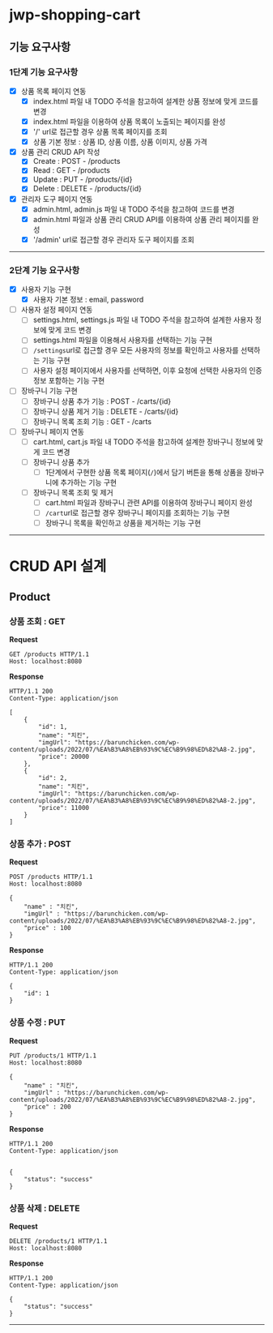 # jwp-shopping-cart

## 기능 요구사항

### 1단계 기능 요구사항

- [x] 상품 목록 페이지 연동
    - [x] index.html 파일 내 TODO 주석을 참고하여 설계한 상품 정보에 맞게 코드를 변경
    - [x] index.html 파일을 이용하여 상품 목록이 노출되는 페이지를 완성
    - [x] '/' url로 접근할 경우 상품 목록 페이지를 조회
    - [x] 상품 기본 정보 : 상품 ID, 상품 이름, 상품 이미지, 상품 가격
- [x] 상품 관리 CRUD API 작성
    - [x] Create : POST - /products
    - [x] Read : GET - /products
    - [x] Update : PUT - /products/{id}
    - [x] Delete : DELETE - /products/{id}
- [x] 관리자 도구 페이지 연동
    - [x] admin.html, admin.js 파일 내 TODO 주석을 참고하여 코드를 변경
    - [x] admin.html 파일과 상품 관리 CRUD API를 이용하여 상품 관리 페이지를 완성
    - [x] '/admin' url로 접근할 경우 관리자 도구 페이지를 조회

---

### 2단계 기능 요구사항

- [x] 사용자 기능 구현
    - [x] 사용자 기본 정보 : email, password
- [ ] 사용자 설정 페이지 연동
    - [ ] settings.html, settings.js 파일 내 TODO 주석을 참고하여 설계한 사용자 정보에 맞게 코드 변경
    - [ ] settings.html 파일을 이용해서 사용자를 선택하는 기능 구현
    - [ ] `/settings`url로 접근할 경우 모든 사용자의 정보를 확인하고 사용자를 선택하는 기능 구현
    - [ ] 사용자 설정 페이지에서 사용자를 선택하면, 이후 요청에 선택한 사용자의 인증 정보 포함하는 기능 구현
- [ ] 장바구니 기능 구현
    - [ ] 장바구니 상품 추가 기능 : POST - /carts/{id}
    - [ ] 장바구니 상품 제거 기능 : DELETE - /carts/{id}
    - [ ] 장바구니 목록 조회 기능 : GET - /carts
- [ ] 장바구니 페이지 연동
    - [ ] cart.html, cart.js 파일 내 TODO 주석을 참고하여 설계한 장바구니 정보에 맞게 코드 변경
    - [ ] 장바구니 상품 추가
        - [ ] 1단계에서 구현한 상품 목록 페이지(`/`)에서 담기 버튼을 통해 상품을 장바구니에 추가하는 기능 구현
    - [ ] 장바구니 목록 조회 및 제거
        - [ ] cart.html 파일과 장바구니 관련 API를 이용하여 장바구니 페이지 완성
        - [ ] `/cart`url로 접근할 경우 장바구니 페이지를 조회하는 기능 구현
        - [ ] 장바구니 목록을 확인하고 상품을 제거하는 기능 구현

---

# CRUD API 설계

## Product

### 상품 조회 : GET

**Request**

```http request
GET /products HTTP/1.1
Host: localhost:8080
```

**Response**

```http request
HTTP/1.1 200
Content-Type: application/json

[
    {
        "id": 1,
        "name": "치킨",
        "imgUrl": "https://barunchicken.com/wp-content/uploads/2022/07/%EA%B3%A8%EB%93%9C%EC%B9%98%ED%82%A8-2.jpg",
        "price": 20000
    },
    {
        "id": 2,
        "name": "치킨",
        "imgUrl": "https://barunchicken.com/wp-content/uploads/2022/07/%EA%B3%A8%EB%93%9C%EC%B9%98%ED%82%A8-2.jpg",
        "price": 11000
    }
]
```

### 상품 추가 : POST

**Request**

```http request
POST /products HTTP/1.1
Host: localhost:8080

{
    "name" : "치킨",
    "imgUrl" : "https://barunchicken.com/wp-content/uploads/2022/07/%EA%B3%A8%EB%93%9C%EC%B9%98%ED%82%A8-2.jpg",
    "price" : 100
}
```

**Response**

```http request
HTTP/1.1 200
Content-Type: application/json

{
    "id": 1
}
```

### 상품 수정 : PUT

**Request**

```http request
PUT /products/1 HTTP/1.1
Host: localhost:8080

{
    "name" : "치킨",
    "imgUrl" : "https://barunchicken.com/wp-content/uploads/2022/07/%EA%B3%A8%EB%93%9C%EC%B9%98%ED%82%A8-2.jpg",
    "price" : 200
}
```

**Response**

```http request
HTTP/1.1 200
Content-Type: application/json


{
    "status": "success"
}
```

### 상품 삭제 : DELETE

**Request**

```http request
DELETE /products/1 HTTP/1.1
Host: localhost:8080
```

**Response**

```http request
HTTP/1.1 200
Content-Type: application/json

{
    "status": "success"
}
```

--- 
